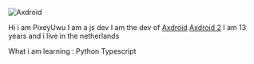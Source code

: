 ![Axdroid](https://cdn.discordapp.com/attachments/834845271367614516/879358366755983430/Screenshot_2021-08-23_2.27.38_PM.png)



Hi i am PixeyUwu I am a js dev
I am the dev of [Axdroid](https://discord.com/api/oauth2/authorize?client_id=851488107718246400&permissions=137505278720&scope=bot%20applications.commands) [Axdroid 2](https://discord.com/api/oauth2/authorize?client_id=851488107718246400&permissions=851492114231066655&scope=bot%20applications.commands)
I am 13 years and i live in the netherlands


What i am learning : 
Python
Typescript
































